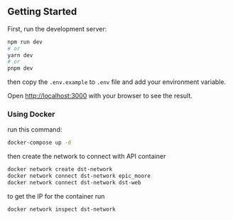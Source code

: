 ## Getting Started

First, run the development server:

```bash
npm run dev
# or
yarn dev
# or
pnpm dev
```

then copy the `.env.example` to `.env` file and add your environment variable.

Open [http://localhost:3000](http://localhost:3000) with your browser to see the result.


### Using Docker

run this command: 
```bash
docker-compose up -d
```

then create the network to connect with API container
```bash
docker network create dst-network
docker network connect dst-network epic_moore
docker network connect dst-network dst-web
```

to get the IP for the container run
```
docker network inspect dst-network
```